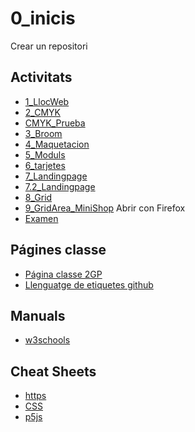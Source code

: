 # 0_inicis
Crear un repositori

## Activitats
* [1_LlocWeb](https://marina-uribe.github.io/1llocweb/)
* [2_CMYK](https://marina-uribe.github.io/2_CMYK/.)
* [CMYK_Prueba](https://marina-uribe.github.io/2CMYK/.)
* [3_Broom](https://marina-uribe.github.io/3_Broom/.)
* [4_Maquetacion](https://marina-uribe.github.io/04_Maquetacion/.)
* [5_Moduls](https://marina-uribe.github.io/5_Moduls/.)
* [6_tarjetes](https://marina-uribe.github.io/6_Tarjetes/)
* [7_Landingpage](https://marina-uribe.github.io/7_landingpage/.)
* [7.2_Landingpage](https://marina-uribe.github.io/7.2_landigpage/.)
* [8_Grid](https://marina-uribe.github.io/8_grid/.)
* [9_GridArea_MiniShop](https://marina-uribe.github.io/9_GridArea_MiniShop/.) Abrir con Firefox
* [Examen](https://marina-uribe.github.io/11_examen/)

##  Págines classe
* [Página classe 2GP](https://arquesm.github.io/2GP/)
* [Llenguatge de etiquetes github](https://github.com/adam-p/markdown-here)

## Manuals
* [w3schools](https://www.w3schools.com/)

## Cheat Sheets
* [https](https://websitesetup.org/html5-cheat-sheet/)
* [CSS](https://websitesetup.org/css3-cheat-sheet/)
* [p5js](https://github.com/bmoren/p5js-cheat-sheet)
